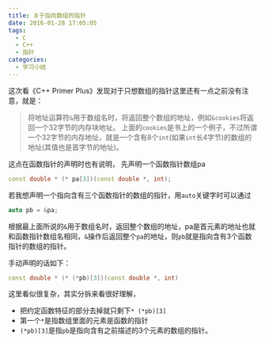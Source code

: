 ```yaml
---
title: 关于指向数组的指针
date: 2016-01-28 17:05:05
tags:
  - C
  - C++
  - 指针
categories:
  - 学习小结
---
```


这次看《C++ Primer Plus》发现对于只想数组的指针这里还有一点之前没有注意，就是：
> 将地址运算符`&`用于数组名时，将返回整个数组的地址，例如`&cookies`将返回一个32字节的内存块地址。
上面的`cookies`是书上的一个例子，不过所谓一个32字节的内存地址，就是一个含有8个`int`(如果`int`长4字节)的数组的地址(其值也是首字节的地址)。

<!-- more -->

这点在函数指针的声明时也有说明，
先声明一个函数指针数组pa
``` Cpp
const double * (* pa[3])(const double *, int);
```
若我想声明一个指向含有三个函数指针的数组的指针，用`auto`关键字时可以通过
``` Cpp
auto pb = &pa;
```
根据最上面所说的`&`用于数组名时，返回整个数组的地址，pa是首元素的地址也就和函数指针数组名相同，`&`操作后返回整个`pa`的地址，则`pb`就是指向含有3个函数指针的数组的指针。

手动声明的话如下：
``` Cpp
const double * (* (*pb)[3])(const double *, int)
```
这里看似很复杂，其实分拆来看很好理解，
- 把约定函数特征的部分去掉就只剩下`* (*pb)[3]`
- 第一个`*`是指数组里面的元素是函数的指针
- `(*pb)[3]`是指`pb`是指向含有之前描述的3个元素的数组的指针。
